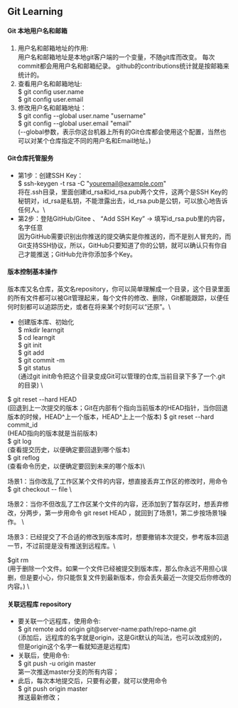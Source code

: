 ## Git Learning
#### Git 本地用户名和邮箱
1. 用户名和邮箱地址的作用: \
用户名和邮箱地址是本地git客户端的一个变量，不随git库而改变。
每次commit都会用用户名和邮箱纪录。
github的contributions统计就是按邮箱来统计的。
2. 查看用户名和邮箱地址:\
$ git config user.name \
$ git config user.email
3. 修改用户名和邮箱地址：\
$ git config --global user.name "username" \
$ git config --global user.email "email" \
(--global参数，表示你这台机器上所有的Git仓库都会使用这个配置，当然也可以对某个仓库指定不同的用户名和Email地址。)

#### Git仓库托管服务
- 第1步：创建SSH Key：\
$ ssh-keygen -t rsa -C "youremail@example.com" \
将在.ssh目录，里面创建id_rsa和id_rsa.pub两个文件，这两个是SSH Key的秘钥对，id_rsa是私钥，不能泄露出去，id_rsa.pub是公钥，可以放心地告诉任何人。\
- 第2步：登陆GitHub/Gitee 、
“Add SSH Key” -> 填写id_rsa.pub里的内容，名字任意\
因为GitHub需要识别出你推送的提交确实是你推送的，而不是别人冒充的，而Git支持SSH协议，所以，GitHub只要知道了你的公钥，就可以确认只有你自己才能推送；GitHub允许你添加多个Key。

#### 版本控制基本操作
版本库又名仓库，英文名repository，你可以简单理解成一个目录，这个目录里面的所有文件都可以被Git管理起来，每个文件的修改、删除，Git都能跟踪，以便任何时刻都可以追踪历史，或者在将来某个时刻可以“还原”。\

- 创建版本库、初始化 \
$ mkdir learngit \
$ cd learngit \
$ git init \
$ git add <file> \
$ git commit -m <message> \
$ git status \
(通过git init命令把这个目录变成Git可以管理的仓库,当前目录下多了一个.git的目录) \

$ git reset --hard HEAD \
(回退到上一次提交的版本；Git在内部有个指向当前版本的HEAD指针，当你回退版本的时候，HEAD^上一个版本，HEAD^上上一个版本)
$ git reset --hard commit_id \
(HEAD指向的版本就是当前版本) \
$ git log \
(查看提交历史，以便确定要回退到哪个版本) \
$ git reflog \
(查看命令历史，以便确定要回到未来的哪个版本)\


场景1：当你改乱了工作区某个文件的内容，想直接丢弃工作区的修改时，用命令 \
$ git checkout -- file \

场景2：当你不但改乱了工作区某个文件的内容，还添加到了暂存区时，想丢弃修改，分两步，第一步用命令 git reset HEAD <file>，就回到了场景1，第二步按场景1操作。 \

场景3：已经提交了不合适的修改到版本库时，想要撤销本次提交，参考版本回退一节，不过前提是没有推送到远程库。\

$git rm \
(用于删除一个文件。如果一个文件已经被提交到版本库，那么你永远不用担心误删，但是要小心，你只能恢复文件到最新版本，你会丢失最近一次提交后你修改的内容。) \

#### 关联远程库 repository
- 要关联一个远程库，使用命令:\
$ git remote add origin git@server-name:path/repo-name.git \
(添加后，远程库的名字就是origin，这是Git默认的叫法，也可以改成别的，但是origin这个名字一看就知道是远程库)
- 关联后，使用命令: \
$ git push -u origin master \
第一次推送master分支的所有内容；
- 此后，每次本地提交后，只要有必要，就可以使用命令\
$ git push origin master \
推送最新修改；

####
